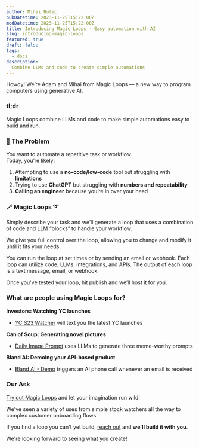 ```yaml
---
author: Mihai Bulic 
pubDatetime: 2023-11-25T15:22:00Z
modDatetime: 2023-11-25T15:22:00Z
title: Introducing Magic Loops - Easy automation with AI
slug: introducing-magic-loops
featured: true
draft: false
tags:
  - docs
description:
  Combine LLMs and code to create simple automations
---
```


Howdy! We’re Adam and Mihai from Magic Loops — a new way to program computers using generative AI.

### **tl;dr**

Magic Loops combine LLMs and code to make simple automations easy to build and run.

### **🙈 The Problem**

You want to automate a repetitive task or workflow.\
Today, you’re likely: 

1. Attempting to use a **no-code/low-code** tool but struggling with **limitations**
2. Trying to use **ChatGPT** but struggling with **numbers and repeatability**
3. **Calling an engineer** because you’re in over your head

### 🪄 **Magic Loops** ➰

Simply describe your task and we’ll generate a loop that uses a combination of code and LLM “blocks” to handle your workflow.

We give you full control over the loop, allowing you to change and modify it until it fits your needs.

You can run the loop at set times or by sending an email or webhook. Each loop can utilize code, LLMs, integrations, and APIs. The output of each loop is a text message, email, or webhook.

Once you've tested your loop, hit publish and we’ll host it for you.

### **What are people using Magic Loops for?**

**Investors: Watching YC launches**

* [YC S23 Watcher](https://magicloops.dev/loop/5f524d25-f213-4943-af57-244ead73c15f) will text you the latest YC launches

**Can of Soup: Generating novel pictures**

* [Daily Image Prompt](https://magicloops.dev/loop/4246b18f-f258-44bf-aa2f-145a5eac2703) uses LLMs to generate three meme-worthy prompts

**Bland AI: Demoing your API-based product**

* [Bland AI - Demo](https://magicloops.dev/loop/d8c1ba48-fa78-4599-8d0d-1d5ba8a35368) triggers an AI phone call whenever an email is received

### **Our Ask**

[Try out Magic Loops](https://magicloops.dev) and let your imagination run wild!

We've seen a variety of uses from simple stock watchers all the way to complex customer onboarding flows.

If you find a loop you can't yet build, [reach out](mailto:help@magicloops.dev) and **we'll build it with you**.

We're looking forward to seeing what you create!
